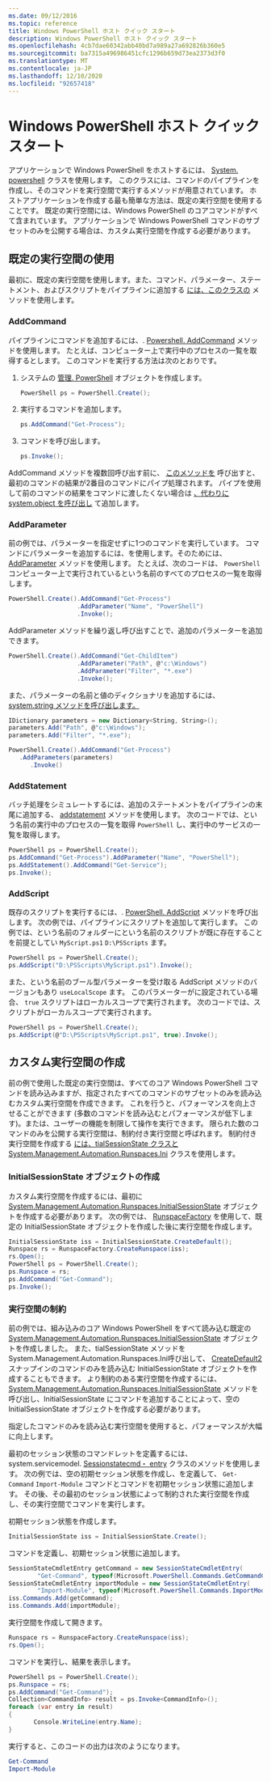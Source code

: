 ```yaml
---
ms.date: 09/12/2016
ms.topic: reference
title: Windows PowerShell ホスト クイック スタート
description: Windows PowerShell ホスト クイック スタート
ms.openlocfilehash: 4cb7dae60342abb40bd7a989a27a692826b360e5
ms.sourcegitcommit: ba7315a496986451cfc1296b659d73ea2373d3f0
ms.translationtype: MT
ms.contentlocale: ja-JP
ms.lasthandoff: 12/10/2020
ms.locfileid: "92657418"
---
```

# <a name="windows-powershell-host-quickstart"></a>Windows PowerShell ホスト クイック スタート

アプリケーションで Windows PowerShell をホストするには、 [System. powershell](/dotnet/api/System.Management.Automation.PowerShell) クラスを使用します。
このクラスには、コマンドのパイプラインを作成し、そのコマンドを実行空間で実行するメソッドが用意されています。
ホストアプリケーションを作成する最も簡単な方法は、既定の実行空間を使用することです。
既定の実行空間には、Windows PowerShell のコアコマンドがすべて含まれています。
アプリケーションで Windows PowerShell コマンドのサブセットのみを公開する場合は、カスタム実行空間を作成する必要があります。

## <a name="using-the-default-runspace"></a>既定の実行空間の使用

最初に、既定の実行空間を使用します。また、コマンド、パラメーター、ステートメント、およびスクリプトをパイプラインに追加する [には、このクラスの](/dotnet/api/System.Management.Automation.PowerShell) メソッドを使用します。

### <a name="addcommand"></a>AddCommand

パイプラインにコマンドを追加するには、. [Powershell. AddCommand](/dotnet/api/System.Management.Automation.PowerShell.AddCommand) メソッドを使用します。
たとえば、コンピューター上で実行中のプロセスの一覧を取得するとします。
このコマンドを実行する方法は次のとおりです。

1. システムの [管理. PowerShell](/dotnet/api/System.Management.Automation.PowerShell) オブジェクトを作成します。

   ```csharp
   PowerShell ps = PowerShell.Create();
   ```

2. 実行するコマンドを追加します。

   ```csharp
   ps.AddCommand("Get-Process");
   ```

3. コマンドを呼び出します。

   ```csharp
   ps.Invoke();
   ```

AddCommand メソッドを複数回呼び出す前に、 [このメソッドを](/dotnet/api/System.Management.Automation.PowerShell.Invoke) 呼び出すと、最初のコマンドの結果が2番目のコマンドにパイプ処理されます。
パイプを使用して前のコマンドの結果をコマンドに渡したくない場合は [、代わりに system.object を呼び出し](/dotnet/api/System.Management.Automation.PowerShell.AddStatement) て追加します。

### <a name="addparameter"></a>AddParameter

前の例では、パラメーターを指定せずに1つのコマンドを実行しています。
コマンドにパラメーターを追加するには、を使用します。そのためには、 [AddParameter](/dotnet/api/System.Management.Automation.PSCommand.AddParameter) メソッドを使用します。
たとえば、次のコードは、 `PowerShell` コンピューター上で実行されているという名前のすべてのプロセスの一覧を取得します。

```csharp
PowerShell.Create().AddCommand("Get-Process")
                   .AddParameter("Name", "PowerShell")
                   .Invoke();
```

AddParameter メソッドを繰り返し呼び出すことで、追加のパラメーターを追加できます。

```csharp                   
PowerShell.Create().AddCommand("Get-ChildItem")
                   .AddParameter("Path", @"c:\Windows")
                   .AddParameter("Filter", "*.exe")
                   .Invoke();
```

また、パラメーターの名前と値のディクショナリを追加するには、 [system.string メソッドを呼び出します。](/dotnet/api/System.Management.Automation.PowerShell.AddParameters)

```csharp
IDictionary parameters = new Dictionary<String, String>();
parameters.Add("Path", @"c:\Windows");
parameters.Add("Filter", "*.exe");

PowerShell.Create().AddCommand("Get-Process")
   .AddParameters(parameters)
      .Invoke()

```

### <a name="addstatement"></a>AddStatement

バッチ処理をシミュレートするには、追加のステートメントをパイプラインの末尾に追加する、 [addstatement](/dotnet/api/System.Management.Automation.PowerShell.AddStatement) メソッドを使用します。
次のコードでは、という名前の実行中のプロセスの一覧を取得 `PowerShell` し、実行中のサービスの一覧を取得します。

```csharp
PowerShell ps = PowerShell.Create();
ps.AddCommand("Get-Process").AddParameter("Name", "PowerShell");
ps.AddStatement().AddCommand("Get-Service");
ps.Invoke();
```

### <a name="addscript"></a>AddScript

既存のスクリプトを実行するには、. [PowerShell. AddScript](/dotnet/api/System.Management.Automation.PowerShell.AddScript) メソッドを呼び出します。
次の例では、パイプラインにスクリプトを追加して実行します。
この例では、という名前のフォルダーにという名前のスクリプトが既に存在することを前提としてい `MyScript.ps1` `D:\PSScripts` ます。

```csharp
PowerShell ps = PowerShell.Create();
ps.AddScript("D:\PSScripts\MyScript.ps1").Invoke();
```

また、という名前のブール型パラメーターを受け取る AddScript メソッドのバージョンもあり `useLocalScope` ます。
このパラメーターがに設定されている場合、 `true` スクリプトはローカルスコープで実行されます。
次のコードでは、スクリプトがローカルスコープで実行されます。

```csharp
PowerShell ps = PowerShell.Create();
ps.AddScript(@"D:\PSScripts\MyScript.ps1", true).Invoke();
```

## <a name="creating-a-custom-runspace"></a>カスタム実行空間の作成

前の例で使用した既定の実行空間は、すべてのコア Windows PowerShell コマンドを読み込みますが、指定されたすべてのコマンドのサブセットのみを読み込むカスタム実行空間を作成できます。
これを行うと、パフォーマンスを向上させることができます (多数のコマンドを読み込むとパフォーマンスが低下します)。または、ユーザーの機能を制限して操作を実行できます。
限られた数のコマンドのみを公開する実行空間は、制約付き実行空間と呼ばれます。
制約付き実行空間を作成する [には、tialSessionState クラスと](/dotnet/api/System.Management.Automation.Runspaces.Runspace) [System.Management.Automation.Runspaces.Ini](/dotnet/api/System.Management.Automation.Runspaces.InitialSessionState) クラスを使用します。

### <a name="creating-an-initialsessionstate-object"></a>InitialSessionState オブジェクトの作成

カスタム実行空間を作成するには、最初に [System.Management.Automation.Runspaces.InitialSessionState](/dotnet/api/System.Management.Automation.Runspaces.InitialSessionState) オブジェクトを作成する必要があります。
次の例では、 [RunspaceFactory](/dotnet/api/System.Management.Automation.Runspaces.RunspaceFactory) を使用して、既定の InitialSessionState オブジェクトを作成した後に実行空間を作成します。

```csharp
InitialSessionState iss = InitialSessionState.CreateDefault();
Runspace rs = RunspaceFactory.CreateRunspace(iss);
rs.Open();
PowerShell ps = PowerShell.Create();
ps.Runspace = rs;
ps.AddCommand("Get-Command");
ps.Invoke();
```

### <a name="constraining-the-runspace"></a>実行空間の制約

前の例では、組み込みのコア Windows PowerShell をすべて読み込む既定の [System.Management.Automation.Runspaces.InitialSessionState](/dotnet/api/System.Management.Automation.Runspaces.InitialSessionState) オブジェクトを作成しました。
また、tialSessionState メソッドをSystem.Management.Automation.Runspaces.Ini呼び出して、 [ CreateDefault2](/dotnet/api/System.Management.Automation.Runspaces.InitialSessionState.CreateDefault2) スナップインのコマンドのみを読み込む InitialSessionState オブジェクトを作成することもできます。
より制約のある実行空間を作成するには、 [System.Management.Automation.Runspaces.InitialSessionState](/dotnet/api/System.Management.Automation.Runspaces.InitialSessionState.Create) メソッドを呼び出し、InitialSessionState にコマンドを追加することによって、空の InitialSessionState オブジェクトを作成する必要があります。

指定したコマンドのみを読み込む実行空間を使用すると、パフォーマンスが大幅に向上します。

最初のセッション状態のコマンドレットを定義するには、system.servicemodel. [Sessionstatecmd・ entry](/dotnet/api/System.Management.Automation.Runspaces.SessionStateCmdletEntry) クラスのメソッドを使用します。
次の例では、空の初期セッション状態を作成し、を定義して、 `Get-Command` `Import-Module` コマンドとコマンドを初期セッション状態に追加します。
その後、その最初のセッション状態によって制約された実行空間を作成し、その実行空間でコマンドを実行します。

初期セッション状態を作成します。

```csharp
InitialSessionState iss = InitialSessionState.Create();
```

コマンドを定義し、初期セッション状態に追加します。

```csharp
SessionStateCmdletEntry getCommand = new SessionStateCmdletEntry(
        "Get-Command", typeof(Microsoft.PowerShell.Commands.GetCommandCommand), "");
SessionStateCmdletEntry importModule = new SessionStateCmdletEntry(
        "Import-Module", typeof(Microsoft.PowerShell.Commands.ImportModuleCommand), "");
iss.Commands.Add(getCommand);
iss.Commands.Add(importModule);
```

実行空間を作成して開きます。

```csharp
Runspace rs = RunspaceFactory.CreateRunspace(iss);
rs.Open();
```

コマンドを実行し、結果を表示します。

```csharp
PowerShell ps = PowerShell.Create();
ps.Runspace = rs;
ps.AddCommand("Get-Command");
Collection<CommandInfo> result = ps.Invoke<CommandInfo>();
foreach (var entry in result)
{
       Console.WriteLine(entry.Name);
}
```

実行すると、このコードの出力は次のようになります。

```powershell
Get-Command
Import-Module
```
